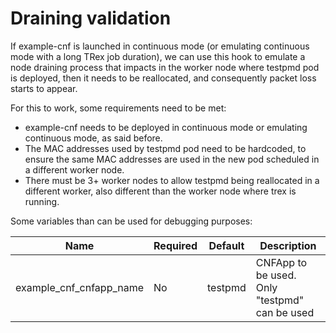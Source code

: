 # Draining validation

If example-cnf is launched in continuous mode (or emulating continuous mode with a long TRex job duration), we can use this hook to emulate a node draining process that impacts in the worker node where testpmd pod is deployed, then it needs to be reallocated, and consequently packet loss starts to appear.

For this to work, some requirements need to be met:

- example-cnf needs to be deployed in continuous mode or emulating continuous mode, as said before.
- The MAC addresses used by testpmd pod need to be hardcoded, to ensure the same MAC addresses are used in the new pod scheduled in a different worker node.
- There must be 3+ worker nodes to allow testpmd being reallocated in a different worker, also different than the worker node where trex is running.

Some variables than can be used for debugging purposes:

| Name                              | Required | Default    | Description                                      |
|-----------------------------------|----------|------------|--------------------------------------------------|
| example_cnf_cnfapp_name           | No       | testpmd    | CNFApp to be used. Only "testpmd" can be used    |
